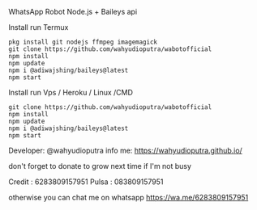 WhatsApp Robot Node.js + Baileys api

Install run Termux
```
pkg install git nodejs ffmpeg imagemagick
git clone https://github.com/wahyudioputra/wabotofficial
npm install
npm update
npm i @adiwajshing/baileys@latest
npm start
```
Install run Vps / Heroku / Linux /CMD

```
git clone https://github.com/wahyudioputra/wabotofficial
npm install
npm update
npm i @adiwajshing/baileys@latest
npm start
```

Developer: @wahyudioputra
info me: https://wahyudioputra.github.io/

don't forget to donate to grow next time if I'm not busy

Credit : 6283809157951
Pulsa : 083809157951

otherwise you can chat me on whatsapp 
https://wa.me/6283809157951
